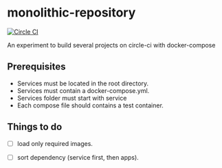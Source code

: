 # monolithic-repository

[![Circle CI](https://circleci.com/gh/dstendardi/monolithic-repository.svg?style=shield)](https://circleci.com/gh/dstendardi/monolithic-repository)

An experiment to build several projects on circle-ci with docker-compose

## Prerequisites

- Services must be located in the root directory.
- Services must contain a docker-compose.yml.
- Services folder must start with service
- Each compose file should contains a test container.

## Things to do

- [ ] load only required images. 
- [ ] sort dependency (service first, then apps). 

